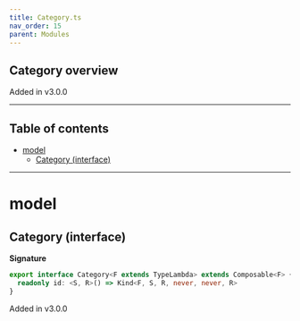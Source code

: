 ```yaml
---
title: Category.ts
nav_order: 15
parent: Modules
---
```


## Category overview

Added in v3.0.0

---

<h2 class="text-delta">Table of contents</h2>

- [model](#model)
  - [Category (interface)](#category-interface)

---

# model

## Category (interface)

**Signature**

```ts
export interface Category<F extends TypeLambda> extends Composable<F> {
  readonly id: <S, R>() => Kind<F, S, R, never, never, R>
}
```

Added in v3.0.0
